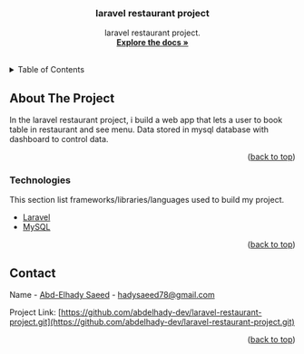 <div id="top"></div>
<!-- PROJECT SHIELDS -->
<!--
*** I'm using markdown "reference style" links for readability.
*** Reference links are enclosed in brackets [ ] instead of parentheses ( ).
*** See the bottom of this document for the declaration of the reference variables
*** for contributors-url, forks-url, etc. This is an optional, concise syntax you may use.
*** https://www.markdownguide.org/basic-syntax/#reference-style-links
-->


<!-- PROJECT LOGO -->
<br />
<div align="center">
  <h3 align="center">laravel restaurant project</h3>

  <p align="center">
    laravel restaurant project.
    <br />
    <a href="https://github.com/abdelhady-dev/laravel-restaurant-project"> <strong>Explore the docs »</strong></a>
    <br />
    <br />
  </p>
</div>



<!-- TABLE OF CONTENTS -->
<details>
  <summary>Table of Contents</summary>
  <ol>
    <li>
      <a href="#about-the-project">About The Project</a>
      <ul>
        <li><a href="#built-with">Built With</a></li>
      </ul>
    </li>
    <li>
      <a href="#getting-started">Getting Started</a>
      <ul>
        <li><a href="#installation">Installation</a></li>
      </ul>
    </li>
    <li><a href="#contact">Contact</a></li>
  </ol>
</details>



<!-- ABOUT THE PROJECT -->
## About The Project

In the laravel restaurant project, i build a web app that lets a user to book table in restaurant and see menu. Data stored in mysql database with dashboard to control data.
<p align="right">(<a href="#top">back to top</a>)</p>



### Technologies

This section list frameworks/libraries/languages used to build my project.

* [Laravel](https://laravel.com/)
* [MySQL](https://www.mysql.com/)
<p align="right">(<a href="#top">back to top</a>)</p>



<!-- GETTING STARTED -->

<!-- CONTACT -->
## Contact

Name - [Abd-Elhady Saeed](https://www.linkedin.com/in/abd-elhady-saeed-404385205/) - hadysaeed78@gmail.com

Project Link: [https://github.com/abdelhady-dev/laravel-restaurant-project.git](https://github.com/abdelhady-dev/laravel-restaurant-project.git)

<p align="right">(<a href="#top">back to top</a>)</p>



